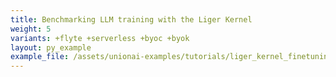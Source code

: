 ```yaml
---
title: Benchmarking LLM training with the Liger Kernel
weight: 5
variants: +flyte +serverless +byoc +byok
layout: py_example
example_file: /assets/unionai-examples/tutorials/liger_kernel_finetuning/liger_kernel_finetuning.py
---
```


